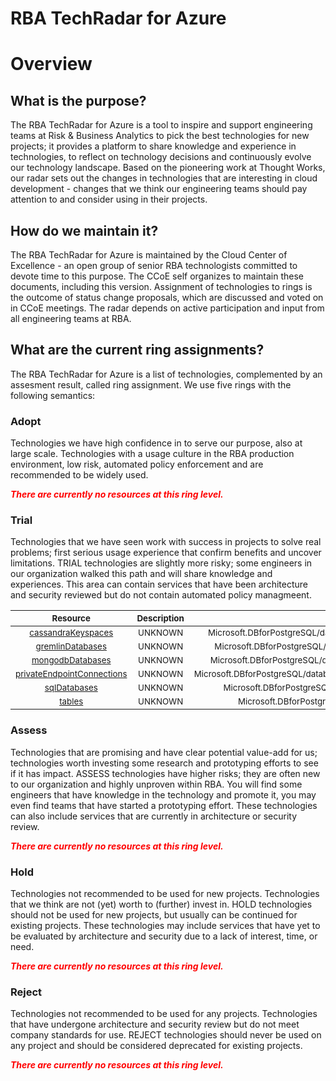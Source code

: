 
RBA TechRadar for Azure
=======================

# Overview

## What is the purpose?


The RBA TechRadar for Azure is a tool to inspire and support engineering teams at Risk & Business Analytics to pick the best technologies for new projects; it provides a platform to share knowledge and experience in technologies, to reflect on technology decisions and continuously evolve our technology landscape.  Based on the pioneering work at Thought Works, our radar sets out the changes in technologies that are interesting in cloud development - changes that we think our engineering teams should pay attention to and consider using in their projects.
## How do we maintain it?


The RBA TechRadar for Azure is maintained by the Cloud Center of Excellence - an open group of senior RBA technologists committed to devote time to this purpose.  The CCoE self organizes to maintain these documents, including this version.  Assignment of technologies to rings is the outcome of status change proposals, which are discussed and voted on in CCoE meetings.  The radar depends on active participation and input from all engineering teams at RBA.
## What are the current ring assignments?


The RBA TechRadar for Azure is a list of technologies, complemented by an assesment result, called ring assignment.  We use five rings with the following semantics:
### Adopt


Technologies we have high confidence in to serve our purpose, also at large scale.  Technologies with a usage culture in the RBA production environment, low risk, automated policy enforcement and are recommended to be widely used.  
  
***<font color="red"> There are currently no resources at this ring level. </font>***
### Trial


Technologies that we have seen work with success in projects to solve real problems;  first serious usage experience that confirm benefits and uncover limitations.  TRIAL technologies are slightly more risky; some engineers in our organization walked this path and will share knowledge and experiences.  This area can contain services that have been architecture and security reviewed but do not contain automated policy managmeent.  

|<sub>Resource</sub>|<sub>Description</sub>|<sub>Path</sub>|<sub>Status</sub>|
| :---: | :---: | :---: | :---: |
|<sub>[cassandraKeyspaces](https://github.com/openrba/python-azure-techradar/tree/master/Microsoft.DBforPostgreSQL/databaseAccounts/cassandraKeyspaces)</sub>|<sub>UNKNOWN</sub>|<sub>Microsoft.DBforPostgreSQL/databaseAccounts/cassandraKeyspaces</sub>|<sub>TRIAL</sub>|
|<sub>[gremlinDatabases](https://github.com/openrba/python-azure-techradar/tree/master/Microsoft.DBforPostgreSQL/databaseAccounts/gremlinDatabases)</sub>|<sub>UNKNOWN</sub>|<sub>Microsoft.DBforPostgreSQL/databaseAccounts/gremlinDatabases</sub>|<sub>TRIAL</sub>|
|<sub>[mongodbDatabases](https://github.com/openrba/python-azure-techradar/tree/master/Microsoft.DBforPostgreSQL/databaseAccounts/mongodbDatabases)</sub>|<sub>UNKNOWN</sub>|<sub>Microsoft.DBforPostgreSQL/databaseAccounts/mongodbDatabases</sub>|<sub>TRIAL</sub>|
|<sub>[privateEndpointConnections](https://github.com/openrba/python-azure-techradar/tree/master/Microsoft.DBforPostgreSQL/databaseAccounts/privateEndpointConnections)</sub>|<sub>UNKNOWN</sub>|<sub>Microsoft.DBforPostgreSQL/databaseAccounts/privateEndpointConnections</sub>|<sub>TRIAL</sub>|
|<sub>[sqlDatabases](https://github.com/openrba/python-azure-techradar/tree/master/Microsoft.DBforPostgreSQL/databaseAccounts/sqlDatabases)</sub>|<sub>UNKNOWN</sub>|<sub>Microsoft.DBforPostgreSQL/databaseAccounts/sqlDatabases</sub>|<sub>TRIAL</sub>|
|<sub>[tables](https://github.com/openrba/python-azure-techradar/tree/master/Microsoft.DBforPostgreSQL/databaseAccounts/tables)</sub>|<sub>UNKNOWN</sub>|<sub>Microsoft.DBforPostgreSQL/databaseAccounts/tables</sub>|<sub>TRIAL</sub>|

### Assess


Technologies that are promising and have clear potential value-add for us; technologies worth investing some research and prototyping efforts to see if it has impact.  ASSESS technologies have higher risks;  they are often new to our organization and highly unproven within RBA.  You will find some engineers that have knowledge in the technology and promote it, you may even find teams that have started a prototyping effort.  These technologies can also include services that are currently in architecture or security review.  
  
***<font color="red"> There are currently no resources at this ring level. </font>***
### Hold


Technologies not recommended to be used for new projects. Technologies that we think are not (yet) worth to (further) invest in.  HOLD technologies should not be used for new projects, but usually can be continued for existing projects.  These technologies may include services that have yet to be evaluated by architecture and security due to a lack of interest, time, or need.  
  
***<font color="red"> There are currently no resources at this ring level. </font>***
### Reject


Technologies not recommended to be used for any projects. Technologies that have undergone architecture and security review but do not meet company standards for use.  REJECT technologies should never be used on any project and should be considered deprecated for existing projects.  
  
***<font color="red"> There are currently no resources at this ring level. </font>***